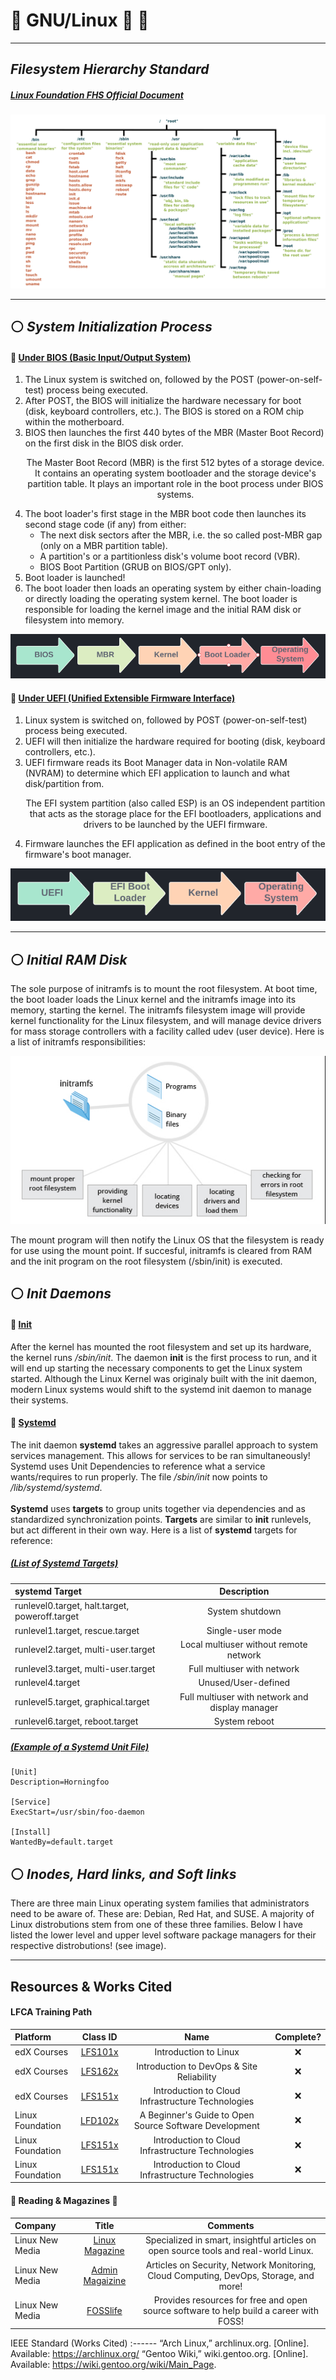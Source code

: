 <!-- Header -->
# :penguin: GNU/Linux :kiwi_fruit: :strawberry:

<!-- File Structure -->
___
## *Filesystem Hierarchy Standard*
##### [Linux Foundation FHS Official Document](https://refspecs.linuxfoundation.org/FHS_3.0/fhs-3.0.pdf)
<div align="center"><img src="../../images/linux_structure.png"></div><hr/>

<!-- Boot Process -->
## :white_circle: *System Initialization Process*

<!-- BIOS Process -->
#### :small_blue_diamond: [Under BIOS (Basic Input/Output System)](https://wiki.archlinux.org/title/Arch_boot_process#Boot_loader)
1. The Linux system is switched on, followed by the POST (power-on-self-test) process being executed.
2. After POST, the BIOS will initialize the hardware necessary for boot (disk, keyboard controllers, etc.). The BIOS is stored on a ROM chip within the motherboard.
3. BIOS then launches the first 440 bytes of the MBR (Master Boot Record) on the first disk in the BIOS disk order. <p align="center">The Master Boot Record (MBR) is the first 512 bytes of a storage device. It contains an operating system bootloader and the storage device's partition table. It plays an important role in the boot process under BIOS systems.</p>
4. The boot loader's first stage in the MBR boot code then launches its second stage code (if any) from either:
    * The next disk sectors after the MBR, i.e. the so called post-MBR gap (only on a MBR partition table).
    * A partition's or a partitionless disk's volume boot record (VBR).
    * BIOS Boot Partition (GRUB on BIOS/GPT only).
5. Boot loader is launched!
6. The boot loader then loads an operating system by either chain-loading or directly loading the operating system kernel. The boot loader is responsible for loading the kernel image and the initial RAM disk or filesystem into memory.
<!-- UEFI image -->
<p align="center">
  <img src="../../images/bios.png?raw=true" alt="initramfs image"/>
</p>

<!-- UEFI Process -->
#### :small_orange_diamond: [Under UEFI (Unified Extensible Firmware Interface)](https://wiki.archlinux.org/title/Arch_boot_process#Boot_loader)
1. Linux system is switched on, followed by POST (power-on-self-test) process being executed.
2. UEFI will then initialize the hardware required for booting (disk, keyboard controllers, etc.).
3. UEFI firmware reads its Boot Manager data in Non-volatile RAM (NVRAM) to determine which EFI application to launch and what disk/partition from. <p align="center">The EFI system partition (also called ESP) is an OS independent partition that acts as the storage place for the EFI bootloaders, applications and drivers to be launched by the UEFI firmware.</p>
4. Firmware launches the EFI application as defined in the boot entry of the firmware's boot manager.
<!-- UEFI image -->
<p align="center">
  <img src="../../images/uefi.png?raw=true" alt="initramfs image"/>
</p>


<!-- initramfs -->
___
## :white_circle: *Initial RAM Disk*
<!-- initramfs Paragraph (1) -->
<p>The sole purpose of initramfs is to mount the root filesystem. At boot time, the boot loader loads the Linux kernel and the initramfs image into its memory, starting the kernel. The initramfs filesystem image will provide kernel functionality for the Linux filesystem, and will manage device drivers for mass storage controllers with a facility called udev (user device). Here is a list of initramfs responsibilities:</p>
<!-- initramfs image -->
<p align="center">
  <img src="../../images/initramfs.png?raw=true" alt="initramfs image"/>
</p>
<!-- initramfs Paragraph (2) -->
The mount program will then notify the Linux OS that the filesystem is ready for use using the mount point. If succesful, initramfs is cleared from RAM and the init program on the root filesystem (/sbin/init) is executed.


<!-- Boot Process -->
## :white_circle: *Init Daemons*
<!-- init Process -->
#### :small_blue_diamond: [Init](https://wiki.archlinux.org/title/init)
After the kernel has mounted the root filesystem and set up its hardware, the kernel runs */sbin/init*. The daemon **init** is the first process to run, and it will end up starting the necessary components to get the Linux system started. Although the Linux Kernel was originaly built with the init daemon, modern Linux systems would shift to the systemd init daemon to manage their systems.
<!-- systemd Process -->
#### :small_orange_diamond: [Systemd](https://wiki.archlinux.org/title/systemd)
The init daemon **systemd** takes an aggressive parallel approach to system services management. This allows for services to be ran simultaneously! Systemd uses Unit Dependencies to reference what a service wants/requires to run properly. The file */sbin/init* now points to */lib/systemd/systemd*.<br /><br />
**Systemd** uses **targets** to group units together via dependencies and as standardized synchronization points. **Targets** are similar to **init** runlevels, but act different in their own way. Here is a list of **systemd** targets for reference:

##### [(List of Systemd Targets)](https://wiki.archlinux.org/title/systemd#Targets)
systemd Target | Description
:------ |:------:
runlevel0.target, halt.target, poweroff.target | System shutdown
runlevel1.target, rescue.target | Single-user mode
runlevel2.target, multi-user.target | Local multiuser without remote network
runlevel3.target, multi-user.target | Full multiuser with network
runlevel4.target | Unused/User-defined
runlevel5.target, graphical.target | Full multiuser with network and display manager
runlevel6.target, reboot.target | System reboot

<!-- Unit File Example -->
##### [(Example of a Systemd Unit File)](https://wiki.archlinux.org/title/systemd#Writing_unit_files)
```
[Unit]
Description=Horningfoo

[Service]
ExecStart=/usr/sbin/foo-daemon

[Install]
WantedBy=default.target
```

<!-- OS Linux Family -->
## :white_circle: *Inodes, Hard links, and Soft links*
<!-- Family List -->
<p>There are three main Linux operating system families that administrators need to be aware of. These are: Debian, Red Hat, and SUSE. A majority of Linux distrobutions stem from one of these three families. Below I have listed the lower level and upper level software package managers for their respective distrobutions! (see image). </p>









<!-- Linux Websites for Reading -->
___
## Resources & Works Cited

<!-- LFCA -->
#### LFCA Training Path
Platform | Class ID | Name | Complete?
:------|:------:|:------:|:------:
edX Courses | [LFS101x](https://courses.edx.org/dashboard) | Introduction to Linux | ❌
edX Courses | [LFS162x](https://courses.edx.org/dashboard) | Introduction to DevOps & Site Reliability | ❌
edX Courses | [LFS151x](https://courses.edx.org/dashboard) | Introduction to Cloud Infrastructure Technologies | ❌
Linux Foundation | [LFD102x](https://training.linuxfoundation.org/) | A Beginner's Guide to Open Source Software Development | ❌
Linux Foundation | [LFS151x](https://training.linuxfoundation.org/) | Introduction to Cloud Infrastructure Technologies | ❌
Linux Foundation | [LFS151x](https://training.linuxfoundation.org/) | Introduction to Cloud Infrastructure Technologies | ❌

<!-- Reading -->
#### :open_book: Reading & Magazines :open_book:
Company | Title | Comments
:------ |:------:|:--------:
Linux New Media | [Linux Magazine](https://www.linux-magazine.com) | Specialized in smart, insightful articles on open source tools and real-world Linux.
Linux New Media | [Admin Magaizine](https://www.admin-magazine.com/) | Articles on Security, Network Monitoring, Cloud Computing, DevOps, Storage, and more!
Linux New Media | [FOSSlife](https://www.fosslife.org/) | Provides resources for free and open source software to help build a career with FOSS!

IEEE Standard (Works Cited)
:------
“Arch Linux,” archlinux.org. [Online]. Available: https://archlinux.org/
“Gentoo Wiki,” wiki.gentoo.org. [Online]. Available: https://wiki.gentoo.org/wiki/Main_Page.
